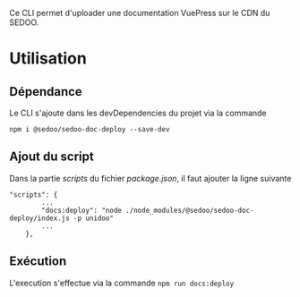 Ce CLI permet d'uploader une documentation VuePress sur le CDN du SEDOO.

# Utilisation 

## Dépendance 

Le CLI s'ajoute dans les devDependencies du projet via la commande 

```
npm i @sedoo/sedoo-doc-deploy --save-dev
```

## Ajout du script

Dans la partie *scripts* du fichier *package.json*, il faut ajouter la ligne suivante

```
"scripts": {
        ...
        "docs:deploy": "node ./node_modules/@sedoo/sedoo-doc-deploy/index.js -p unidoo"
        ...
    },
```

## Exécution

L'execution s'effectue via la commande ```npm run docs:deploy```
